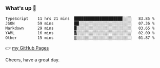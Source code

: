### What's up 👋

<!--START_SECTION:waka-->

```txt
TypeScript    11 hrs 21 mins  █████████████████████░░░░   83.85 %
JSON          59 mins         ██░░░░░░░░░░░░░░░░░░░░░░░   07.36 %
Markdown      29 mins         █░░░░░░░░░░░░░░░░░░░░░░░░   03.65 %
YAML          16 mins         ▓░░░░░░░░░░░░░░░░░░░░░░░░   02.09 %
Other         15 mins         ▒░░░░░░░░░░░░░░░░░░░░░░░░   01.87 %
```

<!--END_SECTION:waka-->

👉 [my GitHub Pages](https://ykzhukian.github.io)

Cheers, have a great day.

